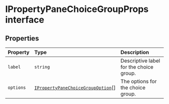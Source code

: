# IPropertyPaneChoiceGroupProps interface










## Properties

| Property	   | Type	| Description|
|:-------------|:-------|:-----------|
|`label`      | `string` | Descriptive label for the choice group. |
|`options`      | [`IPropertyPaneChoiceGroupOption`]()[] | The options for the choice group. |





